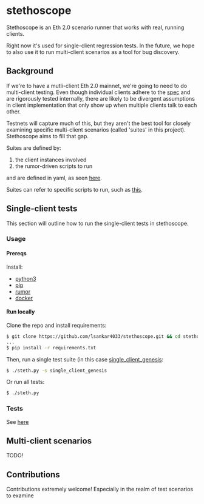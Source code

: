 # stethoscope
Stethoscope is an Eth 2.0 scenario runner that works with real, running clients. 

Right now it's used for single-client regression tests. In the future, we hope to also use it to run multi-client scenarios as a tool for bug discovery.

## Background

If we're to have a mutli-client Eth 2.0 mainnet, we're going to need to do multi-client testing. Even though individual clients adhere to the [spec](https://github.com/ethereum/eth2.0-specs) and are rigorously tested internally, there are likely to be divergent assumptions in client implementation that only show up when multiple clients talk to each other.

Testnets will capture much of this, but they aren't the best tool for closely examining specific multi-client scenarios (called 'suites' in this project). Stethoscope aims to fill that gap. 

Suites are defined by:

1. the client instances involved
2. the rumor-driven scripts to run

and are defined in yaml, as seen [here](suites/single_client_genesis.yml).

Suites can refer to specific scripts to run, such as [this](https://github.com/lsankar4033/stethoscope/blob/master/scripts/reqresp/metadata.py).

## Single-client tests
This section will outline how to run the single-client tests in stethoscope.

### Usage

#### Prereqs
Install:

- [python3](https://wiki.python.org/moin/BeginnersGuide/Download)
- [pip](https://pip.pypa.io/en/stable/installing/)
- [rumor](https://github.com/protolambda/rumor)
- [docker](https://docs.docker.com/get-docker/)

#### Run locally
Clone the repo and install requirements:

```bash
$ git clone https://github.com/lsankar4033/stethoscope.git && cd stethoscope
...
$ pip install -r requirements.txt
```
Then, run a single test suite (in this case [single\_client\_genesis](tests/single_client_genesis.yml):

```bash
$ ./steth.py -s single_client_genesis
```

Or run all tests:

```bash
$ ./steth.py
```

### Tests
See [here](https://hackmd.io/fBgz1UO7TsK_oAABtLNnlQ?view) 

## Multi-client scenarios
TODO!

## Contributions
Contributions extremely welcome! Especially in the realm of test scenarios to examine

